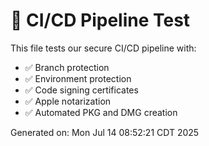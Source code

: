 # 🚀 CI/CD Pipeline Test

This file tests our secure CI/CD pipeline with:
- ✅ Branch protection
- ✅ Environment protection
- ✅ Code signing certificates
- ✅ Apple notarization
- ✅ Automated PKG and DMG creation

Generated on: Mon Jul 14 08:52:21 CDT 2025
